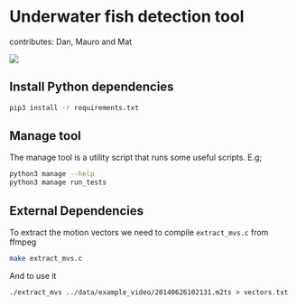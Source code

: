 # Underwater fish detection tool
contributes: Dan, Mauro and Mat 

![](fish.gif)

## Install Python dependencies

```bash
pip3 install -r requirements.txt

```

## Manage tool

The manage tool is a utility script that runs some useful scripts. E.g;

```bash
python3 manage --help
python3 manage run_tests
```


## External Dependencies

To extract the motion vectors we need to compile `extract_mvs.c` from ffmpeg

```bash
make extract_mvs.c
```

And to use it
```
./extract_mvs ../data/example_video/20140626102131.m2ts > vectors.txt

```
